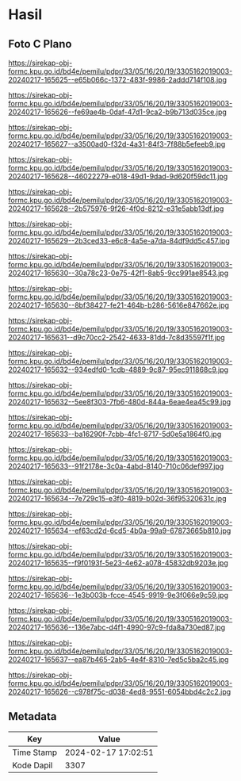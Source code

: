 # Hasil

## Foto C Plano

https://sirekap-obj-formc.kpu.go.id/bd4e/pemilu/pdpr/33/05/16/20/19/3305162019003-20240217-165625--e65b066c-1372-483f-9986-2addd714f108.jpg

https://sirekap-obj-formc.kpu.go.id/bd4e/pemilu/pdpr/33/05/16/20/19/3305162019003-20240217-165626--fe69ae4b-0daf-47d1-9ca2-b9b713d035ce.jpg

https://sirekap-obj-formc.kpu.go.id/bd4e/pemilu/pdpr/33/05/16/20/19/3305162019003-20240217-165627--a3500ad0-f32d-4a31-84f3-7f88b5efeeb9.jpg

https://sirekap-obj-formc.kpu.go.id/bd4e/pemilu/pdpr/33/05/16/20/19/3305162019003-20240217-165628--46022279-e018-49d1-9dad-9d620f59dc11.jpg

https://sirekap-obj-formc.kpu.go.id/bd4e/pemilu/pdpr/33/05/16/20/19/3305162019003-20240217-165628--2b575976-9f26-4f0d-8212-e31e5abb13df.jpg

https://sirekap-obj-formc.kpu.go.id/bd4e/pemilu/pdpr/33/05/16/20/19/3305162019003-20240217-165629--2b3ced33-e6c8-4a5e-a7da-84df9dd5c457.jpg

https://sirekap-obj-formc.kpu.go.id/bd4e/pemilu/pdpr/33/05/16/20/19/3305162019003-20240217-165630--30a78c23-0e75-42f1-8ab5-9cc991ae8543.jpg

https://sirekap-obj-formc.kpu.go.id/bd4e/pemilu/pdpr/33/05/16/20/19/3305162019003-20240217-165630--8bf38427-fe21-464b-b286-5616e847662e.jpg

https://sirekap-obj-formc.kpu.go.id/bd4e/pemilu/pdpr/33/05/16/20/19/3305162019003-20240217-165631--d9c70cc2-2542-4633-81dd-7c8d35597f1f.jpg

https://sirekap-obj-formc.kpu.go.id/bd4e/pemilu/pdpr/33/05/16/20/19/3305162019003-20240217-165632--934edfd0-1cdb-4889-9c87-95ec911868c9.jpg

https://sirekap-obj-formc.kpu.go.id/bd4e/pemilu/pdpr/33/05/16/20/19/3305162019003-20240217-165632--5ee8f303-7fb6-480d-844a-6eae4ea45c99.jpg

https://sirekap-obj-formc.kpu.go.id/bd4e/pemilu/pdpr/33/05/16/20/19/3305162019003-20240217-165633--ba16290f-7cbb-4fc1-8717-5d0e5a1864f0.jpg

https://sirekap-obj-formc.kpu.go.id/bd4e/pemilu/pdpr/33/05/16/20/19/3305162019003-20240217-165633--91f2178e-3c0a-4abd-8140-710c06def997.jpg

https://sirekap-obj-formc.kpu.go.id/bd4e/pemilu/pdpr/33/05/16/20/19/3305162019003-20240217-165634--7e729c15-e3f0-4819-b02d-36f95320631c.jpg

https://sirekap-obj-formc.kpu.go.id/bd4e/pemilu/pdpr/33/05/16/20/19/3305162019003-20240217-165634--ef63cd2d-6cd5-4b0a-99a9-67873665b810.jpg

https://sirekap-obj-formc.kpu.go.id/bd4e/pemilu/pdpr/33/05/16/20/19/3305162019003-20240217-165635--f9f0193f-5e23-4e62-a078-45832db9203e.jpg

https://sirekap-obj-formc.kpu.go.id/bd4e/pemilu/pdpr/33/05/16/20/19/3305162019003-20240217-165636--1e3b003b-fcce-4545-9919-9e3f066e9c59.jpg

https://sirekap-obj-formc.kpu.go.id/bd4e/pemilu/pdpr/33/05/16/20/19/3305162019003-20240217-165636--136e7abc-d4f1-4990-97c9-fda8a730ed87.jpg

https://sirekap-obj-formc.kpu.go.id/bd4e/pemilu/pdpr/33/05/16/20/19/3305162019003-20240217-165637--ea87b465-2ab5-4e4f-8310-7ed5c5ba2c45.jpg

https://sirekap-obj-formc.kpu.go.id/bd4e/pemilu/pdpr/33/05/16/20/19/3305162019003-20240217-165626--c978f75c-d038-4ed8-9551-6054bbd4c2c2.jpg


## Metadata

| Key        | Value               |
| ---------- | ------------------- |
| Time Stamp | 2024-02-17 17:02:51 |
| Kode Dapil | 3307                |



